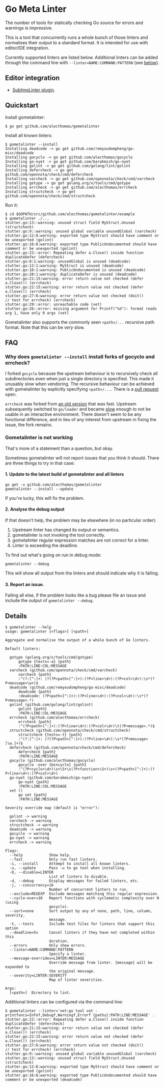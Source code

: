 # Go Meta Linter

The number of tools for statically checking Go source for errors and warnings
is impressive.

This is a tool that concurrently runs a whole bunch of those linters and
normalises their output to a standard format. It is intended for use with
editor/IDE integration.

Currently supported linters are listed below. Additional linters can be added through the
command line with `--linter=NAME:COMMAND:PATTERN` (see [below](#details)).

## Editor integration

- [SublimeLinter plugin](https://github.com/alecthomas/SublimeLinter-contrib-gometalinter).

## Quickstart

Install gometalinter:

```
$ go get github.com/alecthomas/gometalinter
```

Install all known linters:

```
$ gometalinter --install
Installing deadcode -> go get github.com/remyoudompheng/go-misc/deadcode
Installing gocyclo -> go get github.com/alecthomas/gocyclo
Installing go-nyet -> go get github.com/barakmich/go-nyet
Installing golint -> go get github.com/golang/lint/golint
Installing defercheck -> go get github.com/opennota/check/cmd/defercheck
Installing varcheck -> go get github.com/opennota/check/cmd/varcheck
Installing gotype -> go get golang.org/x/tools/cmd/gotype
Installing errcheck -> go get github.com/alecthomas/errcheck
Installing structcheck -> go get github.com/opennota/check/cmd/structcheck
```

Run it:

```
$ cd $GOPATH/src/github.com/alecthomas/gometalinter/example
$ gometalinter ./...
stutter.go:13::warning: unused struct field MyStruct.Unused (structcheck)
stutter.go:9::warning: unused global variable unusedGlobal (varcheck)
stutter.go:12:6:warning: exported type MyStruct should have comment or be unexported (golint)
stutter.go:16:6:warning: exported type PublicUndocumented should have comment or be unexported (golint)
stutter.go:22::error: Repeating defer a.Close() inside function duplicateDefer (defercheck)
stutter.go:8:1:warning: unusedGlobal is unused (deadcode)
stutter.go:12:1:warning: MyStruct is unused (deadcode)
stutter.go:16:1:warning: PublicUndocumented is unused (deadcode)
stutter.go:20:1:warning: duplicateDefer is unused (deadcode)
stutter.go:21:15:warning: error return value not checked (defer a.Close()) (errcheck)
stutter.go:22:15:warning: error return value not checked (defer a.Close()) (errcheck)
stutter.go:27:6:warning: error return value not checked (doit()           // test for errcheck) (errcheck)
stutter.go:29::error: unreachable code (vet)
stutter.go:26::error: missing argument for Printf("%d"): format reads arg 1, have only 0 args (vet)
```


Gometalinter also supports the commonly seen `<path>/...` recursive path
format. Note that this can be *very* slow.

## FAQ

### Why does `gometalinter --install` install forks of gocyclo and errcheck?

I forked `gocyclo` because the upstream behaviour is to recursively check all
subdirectories even when just a single directory is specified. This made it
unusably slow when vendoring. The recursive behaviour can be achieved with
gometalinter by explicitly specifying `<path>/...`. There is a
[pull request](https://github.com/fzipp/gocyclo/pull/1) open.

`errcheck` was forked from [an old version](https://github.com/kisielk/errcheck/commit/0ba3e8228e4772238bee75d33c4cb0c3fb2a432c) that was fast.
Upstream subsequently switched to `go/loader` and became [slow](https://github.com/kisielk/errcheck/issues/56)
enough to not be usable in an interactive environment. There doesn't seem to be any
functional difference, and in lieu of any interest from upstream in fixing the issue,
the fork remains.

### Gometalinter is not working

That's more of a statement than a question, but okay.

Sometimes gometalinter will not report issues that you think it should. There
are three things to try in that case:

#### 1. Update to the latest build of gometalinter and all linters

    go get -u github.com/alecthomas/gometalinter
    gometalinter --install --update

If you're lucky, this will fix the problem.

#### 2. Analyse the debug output

If that doesn't help, the problem may be elsewhere (in no particular order):

1. Upstream linter has changed its output or semantics.
2. gometalinter is not invoking the tool correctly.
3. gometalinter regular expression matches are not correct for a linter.
4. Linter is exceeding the deadline.

To find out what's going on run in debug mode:

    gometalinter --debug

This will show all output from the linters and should indicate why it is
failing.

#### 3. Report an issue.

Failing all else, if the problem looks like a bug please file an issue and
include the output of `gometalinter --debug`.

## Details

```
$ gometalinter --help
usage: gometalinter [<flags>] [<path>]

Aggregate and normalise the output of a whole bunch of Go linters.

Default linters:

  gotype (golang.org/x/tools/cmd/gotype)
      gotype {tests=-a} {path}
      :PATH:LINE:COL:MESSAGE
  varcheck (github.com/opennota/check/cmd/varcheck)
      varcheck {path}
      :^(?:[^:]+: )?(?P<path>[^:]+):(?P<line>\d+):(?P<col>\d+):\s*(?P<message>\w+)$
  deadcode (github.com/remyoudompheng/go-misc/deadcode)
      deadcode {path}
      :deadcode: (?P<path>[^:]+):(?P<line>\d+):(?P<col>\d+):\s*(?P<message>.*)
  golint (github.com/golang/lint/golint)
      golint {path}
      :PATH:LINE:COL:MESSAGE
  errcheck (github.com/alecthomas/errcheck)
      errcheck {path}
      :^(?P<path>[^:]+):(?P<line>\d+):(?P<col>\d+)\t(?P<message>.*)$
  structcheck (github.com/opennota/check/cmd/structcheck)
      structcheck {tests=-t} {path}
      :^(?:[^:]+: )?(?P<path>[^:]+):(?P<line>\d+):\s*(?P<message>[\w.]+)$
  defercheck (github.com/opennota/check/cmd/defercheck)
      defercheck {path}
      :PATH:LINE:MESSAGE
  gocyclo (github.com/alecthomas/gocyclo)
      gocyclo -over {mincyclo} {path}
      :^(?P<cyclo>\d+)\s+\S+\s(?P<function>\S+)\s+(?P<path>[^:]+):(?P<line>\d+):(?P<col>\d+)
  go-nyet (github.com/barakmich/go-nyet)
      go-nyet {path}
      :PATH:LINE:COL:MESSAGE
  vet ()
      go vet {path}
      :PATH:LINE:MESSAGE

Severity override map (default is "error"):

  golint -> warning
  varcheck -> warning
  structcheck -> warning
  deadcode -> warning
  gocyclo -> warning
  go-nyet -> warning
  errcheck -> warning

Flags:
  --help            Show help.
  --fast            Only run fast linters.
  -i, --install     Attempt to install all known linters.
  -u, --update      Pass -u to go tool when installing.
  -D, --disable=LINTER
                    List of linters to disable.
  -d, --debug       Display messages for failed linters, etc.
  -j, --concurrency=16
                    Number of concurrent linters to run.
  --exclude=REGEXP  Exclude messages matching this regular expression.
  --cyclo-over=10   Report functions with cyclomatic complexity over N (using
                    gocyclo).
  --sort=none       Sort output by any of none, path, line, column, severity,
                    message.
  -t, --tests       Include test files for linters that support this option
  --deadline=5s     Cancel linters if they have not completed within this
                    duration.
  --errors          Only show errors.
  --linter=NAME:COMMAND:PATTERN
                    Specify a linter.
  --message-overrides=LINTER:MESSAGE
                    Override message from linter. {message} will be expanded to
                    the original message.
  --severity=LINTER:SEVERITY
                    Map of linter severities.

Args:
  [<path>]  Directory to lint.
```

Additional linters can be configured via the command line:

```
$ gometalinter --linter='vet:go tool vet -printfuncs=Infof,Debugf,Warningf,Errorf {paths}:PATH:LINE:MESSAGE' .
stutter.go:22::error: Repeating defer a.Close() inside function duplicateDefer (defercheck)
stutter.go:21:15:warning: error return value not checked (defer a.Close()) (errcheck)
stutter.go:22:15:warning: error return value not checked (defer a.Close()) (errcheck)
stutter.go:27:6:warning: error return value not checked (doit()           // test for errcheck) (errcheck)
stutter.go:9::warning: unused global variable unusedGlobal (varcheck)
stutter.go:13::warning: unused struct field MyStruct.Unused (structcheck)
stutter.go:12:6:warning: exported type MyStruct should have comment or be unexported (golint)
stutter.go:16:6:warning: exported type PublicUndocumented should have comment or be unexported (deadcode)
```

